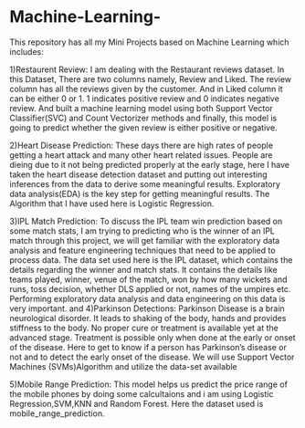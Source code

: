 # Machine-Learning-
This repository has all my Mini Projects based on Machine Learning which includes:

1)Restaurent Review:        I am dealing with the Restaurant reviews dataset. In this Dataset,
                            There are two columns namely, Review and Liked. The review column has all the reviews given by the customer. And in Liked column it can be either 0 or 1. 1 indicates positive review and 0 indicates negative review.
                            And built a machine learning model using both Support Vector Classifier(SVC) and Count Vectorizer methods and finally, this model is going to predict whether the given review is either positive or negative.

2)Heart Disease Prediction: These days there are high rates of people getting a heart attack and many other heart related issues. People are dieing due to it not being predicted properly at the early stage,
                            here I have taken the heart disease detection dataset and putting out interesting inferences from the data to derive some meaningful results.
                            Exploratory data analysis(EDA) is the key step for getting meaningful results.
                            The Algorithm that I have used here is Logistic Regression.
  
3)IPL Match Prediction:     To discuss the IPL team win prediction based on some match stats, I am trying to predicting who is the winner of an IPL match through this project, we will get familiar with the exploratory data analysis and feature engineering techniques that need to be applied to process data.
                            The data set used here is the IPL dataset, which contains the details regarding the winner and match stats. It contains the details like teams played, winner, venue of the match, won by how many wickets and runs, toss decision, whether DLS applied or not, names of the umpires etc.
                            Performing exploratory data analysis and data engineering on this data is very important. and 
4)Parkinson Detections:     Parkinson Disease is a brain neurological disorder. It leads to shaking of the body, hands and provides stiffness to the body. No proper cure or treatment is available yet at the advanced stage.
                            Treatment is possible only when done at the early or onset of the disease.
                            Here to get to know if a person has Parkinson’s disease or not and to detect the early onset of the disease. We will use Support Vector Machines (SVMs)Algorithm and utilize the data-set available

5)Mobile Range Prediction:  This model helps us predict the price range of the mobile phones by doing some calcultaions and i am using Logistic Regression,SVM,KNN and Random Forest.
                            Here the dataset used is mobile_range_prediction.
                        
